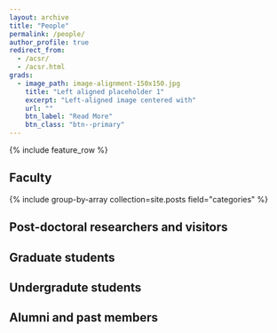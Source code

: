 ```yaml
---
layout: archive
title: "People"
permalink: /people/
author_profile: true
redirect_from: 
  - /acsr/
  - /acsr.html
grads:
  - image_path: image-alignment-150x150.jpg
    title: "Left aligned placeholder 1"
    excerpt: "Left-aligned image centered with"
    url: ""
    btn_label: "Read More"
    btn_class: "btn--primary"
---
```

{% include feature_row %}


## Faculty

{% include group-by-array collection=site.posts field="categories" %}

<!-- <div class="cf"> 
<div class="grid__wrapper">

{% for category in group_names %} -->
  <!-- only research -->
<!--   {% if category contains site.research %}
    {% assign posts = group_items[forloop.index0] %}
    {% for post in posts %}
    {% include archive-single.html type="grid" %}
    {% endfor %}
  {% endif %}
{% endfor %}

</div>
</div> -->


## Post-doctoral researchers and visitors

## Graduate students

<!-- {% include feature_row id="grads" type="left" %} -->


## Undergradute students

## Alumni and past members

